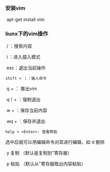 ### 安装vim 

​	apt-get install vim

### liunx下的vim操作

​	 / ：搜索内容 

​	 i ：进入插入模式

​	 esc：退出当前操作

 	shift + ；：输入命令

​	 q + <Enter>： 推出vim

​	 q！+ <Enter>：强制退出

​	 w + <Enter>：保存当前内容

​	 wq + <Enter>：保存并退出

 	help + <Enter>: 查看帮助

选中后就可以用编辑命令对其进行编辑，如 
	d   删除 

​	y   复制 （默认是复制到"寄存器） 

​	p  粘贴 （默认从"寄存器取出内容粘贴）

### 